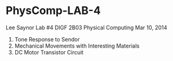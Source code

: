 PhysComp-LAB-4
==============
Lee Saynor
Lab #4
DIGF 2B03 Physical Computing
Mar 10, 2014

1. Tone Response to Sendor
2. Mechanical Movements with Interesting Materials
3. DC Motor Transistor Circuit
